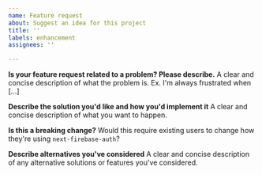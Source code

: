 ```yaml
---
name: Feature request
about: Suggest an idea for this project
title: ''
labels: enhancement
assignees: ''

---
```


**Is your feature request related to a problem? Please describe.**
A clear and concise description of what the problem is. Ex. I'm always frustrated when [...]

**Describe the solution you'd like and how you'd implement it**
A clear and concise description of what you want to happen.

**Is this a breaking change?**
Would this require existing users to change how they're using `next-firebase-auth`?

**Describe alternatives you've considered**
A clear and concise description of any alternative solutions or features you've considered.
